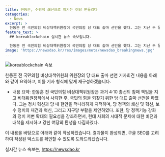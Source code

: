```yaml
---
title: 한동훈, 수평적 쇄신으로 이기는 여당 만들겠다
categories:
  - News
excerpt: >
  한동훈 전 국민의힘 비상대책위원장이 국민의힘 당 대표 출마 선언을 했다. 그는 지난 두 달의 퇴보를 반성하며 난국 타개의 구심점이 될 것이라고 밝혔다. 현 정치에 대한 비판적 입장과 보수정치의 재건, 청년 정치의 부활, 정책기능 강화, 정치 저변 확대 등을 내세우며, 민심과 지지자를 중시하는 모습을 보여주었다. 그는 당의 외연을 확대하고 시대적 문제를 해결하는 비전을 제시하며, 강한 여당을 만들겠다고 강조했다.
feature_text: >
  ## koreablockchain 실시간 뉴스 속보입니다.

  한동훈 전 국민의힘 비상대책위원장이 국민의힘 당 대표 출마 선언을 했다. 그는 지난 두 달의 퇴보를 반성하며 난국 타개의 구심점이 될 것이라고 밝혔다. 현 정치에 대한 비판적 입장과 보수정치의 재건, 청년 정치의 부활, 정책기능 강화, 정치 저변 확대 등을 내세우며, 민심과 지지자를 중시하는 모습을 보여주었다. 그는 당의 외연을 확대하고 시대적 문제를 해결하는 비전을 제시하며, 강한 여당을 만들겠다고 강조했다.
image: 'https://newsdao.kr/res/images/meta/newsdao_breakingnews.jpg'
---
```


<p><img src="https://newsdao.kr/res/images/meta/newsdao_breakingnews.jpg" alt="koreablockchain 속보" /></p>

<p>한동훈 전 국민의힘 비상대책위원회 위원장의 당 대표 출마 선언 기자회견 내용을 아래와 같이 요약하고, 이를 기사 형식에 맞게 재구성하겠습니다.</p>

<ul>
<li>내용 요약:
한동훈 전 국민의힘 비상대책위원장은 과거 4·10 총선의 참패 책임을 지고 비대위원장직에서 사퇴한 후, 국민의 힘을 되찾기 위한 당 대표 출마 선언을 하였다. 그는 정치 혁신과 당 내 현안을 적나라하게 지적하며, 당 정책의 쇄신 및 혁신, 보수 정치의 재건과 혁신, 그리고 지구당 부활을 제안하였다. 또한, 당 정책기능 강화와 정치 저변 확대의 필요성을 강조하면서, 현대 사회의 시대적 문제에 대한 비전과 대책을 제시하고 강한 여당의 탄생을 다짐하였다.</li>
</ul>

<p>이 내용을 바탕으로 아래와 같이 작성하겠습니다. 결과물이 완성되면, 구글 SEO를 고려하여 작성된 텍스트를 확인할 수 있도록 도와드리겠습니다.</p>
실시간 뉴스 속보는, <a href="https://newsdao.kr" rel="dofollow">https://newsdao.kr</a>


